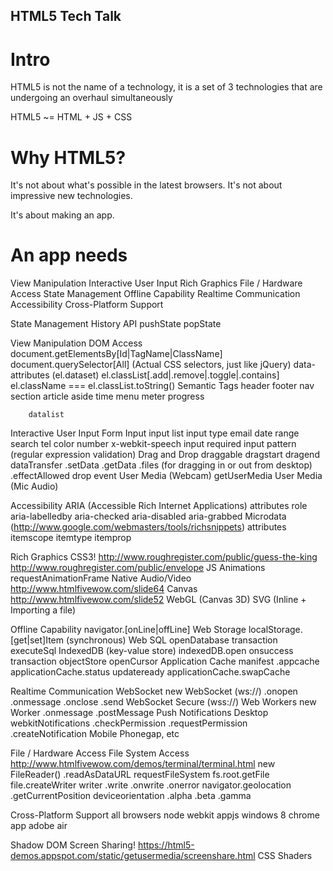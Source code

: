 HTML5 Tech Talk
---------------

# Intro

HTML5 is not the name of a technology,
it is a set of 3 technologies that are
undergoing an overhaul simultaneously

HTML5 ~= HTML + JS + CSS


# Why HTML5?

It's not about what's possible in the latest browsers.
It's not about impressive new technologies.

It's about making an app.

# An app needs
View Manipulation
Interactive User Input
Rich Graphics
File / Hardware Access
State Management
Offline Capability
Realtime Communication
Accessibility
Cross-Platform Support

State Management
    History API
        pushState
        popState

View Manipulation
    DOM Access
        document.getElementsBy[Id|TagName|ClassName]
        document.querySelector[All] (Actual CSS selectors, just like jQuery)
        data- attributes (el.dataset)
        el.classList[.add|.remove|.toggle|.contains]
        el.className === el.classList.toString()
    Semantic Tags
        header
        footer
        nav
        section
        article
        aside
        time
        menu
        meter
        progress

        datalist

Interactive User Input
    Form Input
        input list
        input type
            email
            date
            range
            search
            tel
            color
            number
            x-webkit-speech
        input required
        input pattern (regular expression validation)
    Drag and Drop
        draggable
        dragstart
        dragend
        dataTransfer
            .setData
            .getData
            .files (for dragging in or out from desktop)
            .effectAllowed
        drop event
    User Media (Webcam)
        getUserMedia
    User Media (Mic Audio)

Accessibility
    ARIA (Accessible Rich Internet Applications) attributes
        role
        aria-labelledby
        aria-checked
        aria-disabled
        aria-grabbed
    Microdata (http://www.google.com/webmasters/tools/richsnippets) attributes
        itemscope
        itemtype
        itemprop

Rich Graphics
    CSS3!
        http://www.roughregister.com/public/guess-the-king
        http://www.roughregister.com/public/envelope
    JS Animations
        requestAnimationFrame
    Native Audio/Video
        http://www.htmlfivewow.com/slide64
    Canvas
        http://www.htmlfivewow.com/slide52
    WebGL (Canvas 3D)
    SVG (Inline + Importing a file)

Offline Capability
    navigator.[onLine|offLine]
    Web Storage
        localStorage.[get|set]Item (synchronous)
    Web SQL
        openDatabase
        transaction
        executeSql
    IndexedDB (key-value store)
        indexedDB.open
        onsuccess
        transaction
        objectStore
        openCursor
    Application Cache
        manifest
        .appcache
        applicationCache.status
        updateready
        applicationCache.swapCache

Realtime Communication
    WebSocket
        new WebSocket (ws://)
            .onopen
            .onmessage
            .onclose
            .send
        WebSocket Secure (wss://)
    Web Workers
        new Worker
            .onmessage
            .postMessage
    Push Notifications
        Desktop
            webkitNotifications
                .checkPermission
                .requestPermission
                .createNotification
        Mobile
            Phonegap, etc

File / Hardware Access
    File System Access
        http://www.htmlfivewow.com/demos/terminal/terminal.html
        new FileReader()
            .readAsDataURL
        requestFileSystem
            fs.root.getFile
            file.createWriter
            writer
                .write
                .onwrite
                .onerror
    navigator.geolocation
        .getCurrentPosition
    deviceorientation
        .alpha
        .beta
        .gamma

Cross-Platform Support
    all browsers
    node webkit appjs
    windows 8
    chrome app
    adobe air

Shadow DOM
Screen Sharing!
    https://html5-demos.appspot.com/static/getusermedia/screenshare.html
CSS Shaders
